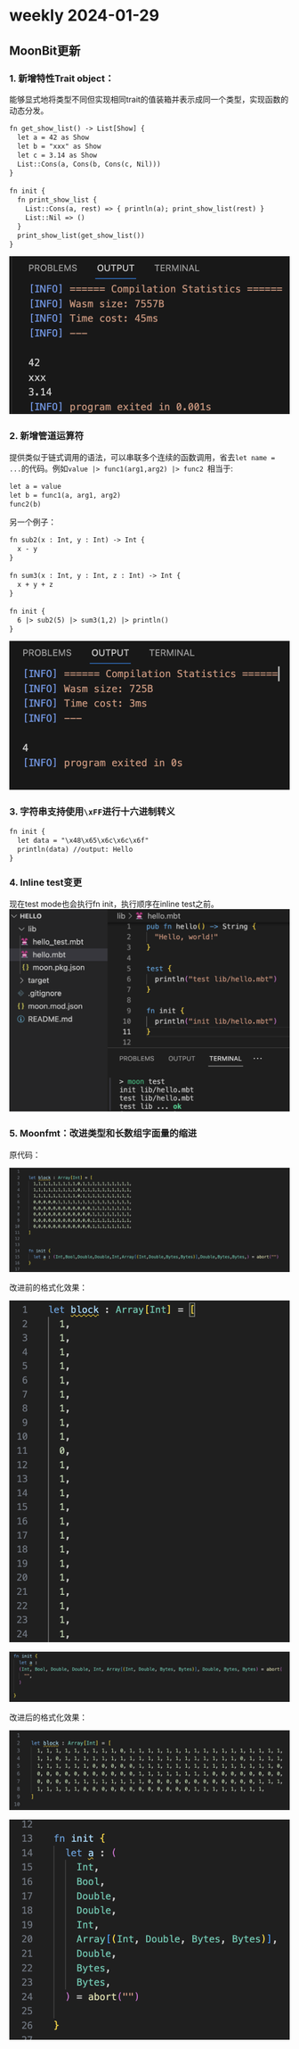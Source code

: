 # weekly 2024-01-29
## MoonBit更新

### 1. 新增特性Trait object：

能够显式地将类型不同但实现相同trait的值装箱并表示成同一个类型，实现函数的动态分发。

```
fn get_show_list() -> List[Show] {
  let a = 42 as Show
  let b = "xxx" as Show
  let c = 3.14 as Show
  List::Cons(a, Cons(b, Cons(c, Nil)))
}

fn init {
  fn print_show_list {
    List::Cons(a, rest) => { println(a); print_show_list(rest) }
    List::Nil => ()
  }
  print_show_list(get_show_list())
}
```

![](./trait-object.png)

### 2. 新增管道运算符

提供类似于链式调用的语法，可以串联多个连续的函数调用，省去`let name = ...`的代码。例如`value |> func1(arg1,arg2) |> func2 `相当于:

```
let a = value
let b = func1(a, arg1, arg2)
func2(b)
```

另一个例子：

```
fn sub2(x : Int, y : Int) -> Int {
  x - y
}

fn sum3(x : Int, y : Int, z : Int) -> Int {
  x + y + z
}

fn init {
  6 |> sub2(5) |> sum3(1,2) |> println()
}
```

![](./pipe-example.png)

### 3. 字符串支持使用`\xFF`进行十六进制转义

```
fn init {
  let data = "\x48\x65\x6c\x6c\x6f"
  println(data) //output: Hello
}
```

### 4. Inline test变更

现在test mode也会执行fn init，执行顺序在inline test之前。
![|690x498](./inline-test-tweak.png)

### 5. Moonfmt：改进类型和长数组字面量的缩进

原代码：

![](./source.png)

改进前的格式化效果：

![](./before1.png)

![](./before2.png)

改进后的格式化效果：

![](./after1.png)

![](./after2.png)
